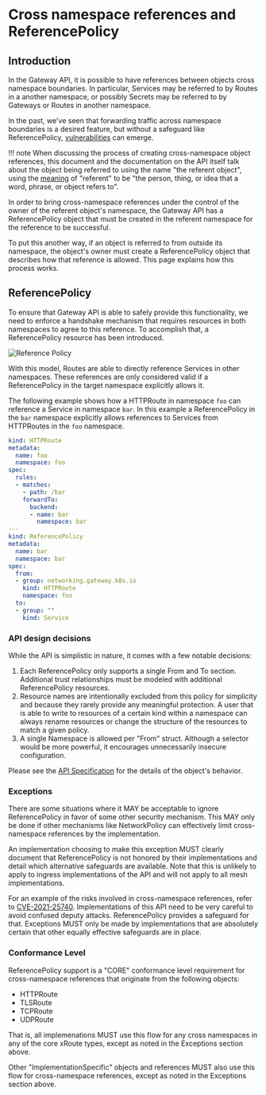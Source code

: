 # Cross namespace references and ReferencePolicy

## Introduction
In the Gateway API, it is possible to have references between objects cross
namespace boundaries. In particular, Services may be referred to by Routes
in a another namespace, or possibly Secrets may be referred to by Gateways or
Routes in another namespace.

In the past, we've seen that forwarding traffic across namespace boundaries is a
desired feature, but without a safeguard like ReferencePolicy,
[vulnerabilities](https://github.com/kubernetes/kubernetes/issues/103675) can emerge.

!!! note
    When discussing the process of creating cross-namespace object references, this
    document and the documentation on the API itself talk about the object being
    referred to using the name "the referent object", using the
    [meaning](https://dictionary.cambridge.org/dictionary/english/referent)
    of "referent" to be "the person, thing, or idea that a word, phrase, or object
    refers to".

In order to bring cross-namespace references under the control
of the owner of the referent object's namespace, the Gateway API has a
ReferencePolicy object that must be created in the referent namespace for the
reference to be successful.

To put this another way, if an object is referred to from outside its namespace,
the object's owner must create a ReferencePolicy object that describes how that
reference is allowed. This page explains how this process works.

## ReferencePolicy

To ensure that Gateway API is able to safely provide this functionality,
we need to enforce a handshake mechanism that requires resources in both
namespaces to agree to this reference. To accomplish that, a ReferencePolicy
resource has been introduced.

![Reference Policy](/v1alpha2/references/images/referencepolicy.png)

With this model, Routes are able to directly reference Services in other namespaces.
These references are only considered valid if a ReferencePolicy in the target
namespace explicitly allows it.

The following example shows how a HTTPRoute in namespace `foo` can reference a
Service in namespace `bar`. In this example a ReferencePolicy in the `bar` namespace
explicitly allows references to Services from HTTPRoutes in the `foo` namespace.

```yaml
kind: HTTPRoute
metadata:
  name: foo
  namespace: foo
spec:
  rules:
  - matches:
    - path: /bar
    forwardTo:
      backend:
      - name: bar
        namespace: bar
---
kind: ReferencePolicy
metadata:
  name: bar
  namespace: bar
spec:
  from:
  - group: networking.gateway.k8s.io
    kind: HTTPRoute
    namespace: foo
  to:
  - group: ""
    kind: Service
```

### API design decisions
While the API is simplistic in nature, it comes with a few notable decisions:

1. Each ReferencePolicy only supports a single From and To section.
   Additional trust relationships must be modeled with additional ReferencePolicy
   resources.
1. Resource names are intentionally excluded from this policy for simplicity
   and because they rarely provide any meaningful protection. A user that is
   able to write to resources of a certain kind within a namespace can always
   rename resources or change the structure of the resources to match a given
   policy.
1. A single Namespace is allowed per "From" struct.
   Although a selector would be more powerful, it encourages unnecessarily
   insecure configuration.

Please see the [API Specification](/v1alpha2/references/spec#gateway.networking.k8s.io/v1alpha2.ReferencePolicy)
for the details of the object's behavior.

### Exceptions
There are some situations where it MAY be acceptable to ignore ReferencePolicy
in favor of some other security mechanism. This MAY only be done if other
mechanisms like NetworkPolicy can effectively limit cross-namespace references
by the implementation.

An implementation choosing to make this exception MUST clearly document that
ReferencePolicy is not honored by their implementations and detail which
alternative safeguards are available. Note that this is unlikely to apply to
ingress implementations of the API and will not apply to all mesh
implementations.

For an example of the risks involved in cross-namespace references, refer to
[CVE-2021-25740](https://github.com/kubernetes/kubernetes/issues/103675).
Implementations of this API need to be very careful to avoid confused deputy
attacks. ReferencePolicy provides a safeguard for that. Exceptions MUST only
be made by implementations that are absolutely certain that other equally
effective safeguards are in place.

### Conformance Level

ReferencePolicy support is a "CORE" conformance level requirement for
cross-namespace references that originate from the following objects:
- HTTPRoute
- TLSRoute
- TCPRoute
- UDPRoute

That is, all implemenations MUST use this flow for any cross namespaces
in any of the core xRoute types, except as noted in the Exceptions section
above.

Other "ImplementationSpecific" objects and references MUST also use this flow
for cross-namespace references, except as noted in the Exceptions section
above.
